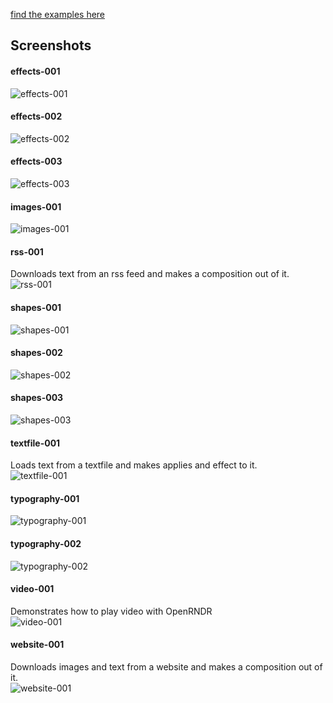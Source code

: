 
[find the examples here](https://github.com/openrndr/workshop-generative-posters/tree/master/examples/src/main/kotlin)

## Screenshots

#### effects-001

![effects-001](./images/effects-001.png)

#### effects-002

![effects-002](./images/effects-002.png)

#### effects-003

![effects-003](./images/effects-003.png)

#### images-001

![images-001](./images/images-001.png)

#### rss-001
Downloads text from an rss feed and makes a composition out of it.<br>
![rss-001](./images/rss-001.png)

#### shapes-001

![shapes-001](./images/shapes-001.png)

#### shapes-002

![shapes-002](./images/shapes-002.png)

#### shapes-003

![shapes-003](./images/shapes-003.png)

#### textfile-001
Loads text from a textfile and makes applies and effect to it.<br>
![textfile-001](./images/textfile-001.png)

#### typography-001

![typography-001](./images/typography-001.png)

#### typography-002

![typography-002](./images/typography-002.png)

#### video-001
Demonstrates how to play video with OpenRNDR<br>
![video-001](./images/video-001.png)

#### website-001
Downloads images and text from a website and makes a composition out of it.<br>
![website-001](./images/website-001.png)